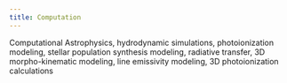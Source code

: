 ```yaml
---
title: Computation
---
```


Computational Astrophysics, hydrodynamic simulations, photoionization modeling, stellar population synthesis modeling, radiative transfer, 3D morpho-kinematic modeling, line emissivity modeling, 3D photoionization calculations
